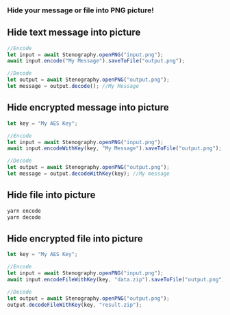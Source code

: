 ### Hide your message or file into PNG picture!


## Hide text message into picture

```javascript
//Encode
let input = await Stenography.openPNG("input.png");
await input.encode("My Message").saveToFile("output.png");

//Decode
let output = await Stenography.openPNG("output.png");
let message = output.decode(); //My Message
```

## Hide encrypted message into picture

```javascript
let key = "My AES Key";

//Encode
let input = await Stenography.openPNG("input.png");
await input.encodeWithKey(key, "My Message").saveToFile("output.png");

//Decode
let output = await Stenography.openPNG("output.png");
let message = output.decodeWithKey(key); //My message
```

## Hide file into picture

```javascript
yarn encode
yarn decode
```

## Hide encrypted file into picture

```javascript
let key = "My AES Key";

//Encode
let input = await Stenography.openPNG("input.png");
await input.encodeFileWithKey(key, "data.zip").saveToFile("output.png");

//Decode
let output = await Stenography.openPNG("output.png");
output.decodeFileWithKey(key, "result.zip");
```
